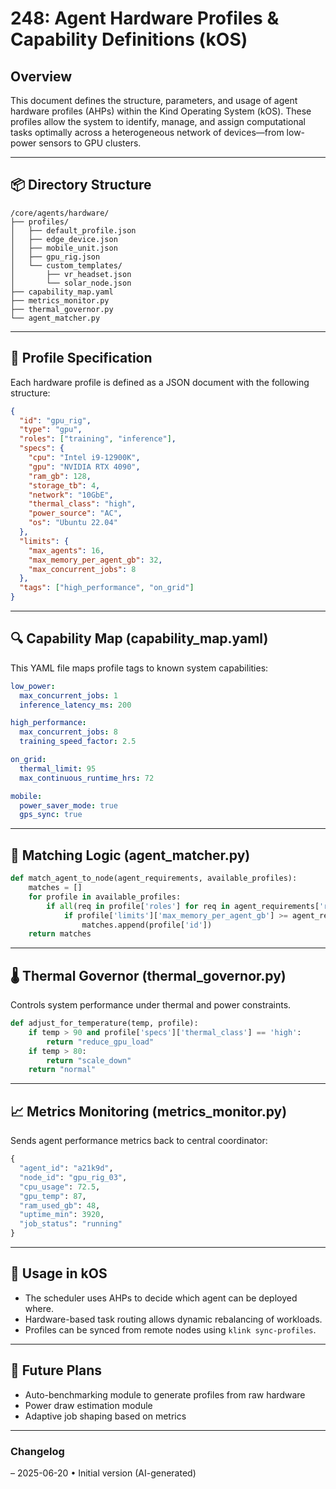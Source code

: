 # 248: Agent Hardware Profiles & Capability Definitions (kOS)

## Overview
This document defines the structure, parameters, and usage of agent hardware profiles (AHPs) within the Kind Operating System (kOS). These profiles allow the system to identify, manage, and assign computational tasks optimally across a heterogeneous network of devices—from low-power sensors to GPU clusters.

---

## 📦 Directory Structure

```text
/core/agents/hardware/
├── profiles/
│   ├── default_profile.json
│   ├── edge_device.json
│   ├── mobile_unit.json
│   ├── gpu_rig.json
│   └── custom_templates/
│       ├── vr_headset.json
│       └── solar_node.json
├── capability_map.yaml
├── metrics_monitor.py
├── thermal_governor.py
└── agent_matcher.py
```

---

## 🔧 Profile Specification
Each hardware profile is defined as a JSON document with the following structure:

```json
{
  "id": "gpu_rig",
  "type": "gpu",
  "roles": ["training", "inference"],
  "specs": {
    "cpu": "Intel i9-12900K",
    "gpu": "NVIDIA RTX 4090",
    "ram_gb": 128,
    "storage_tb": 4,
    "network": "10GbE",
    "thermal_class": "high",
    "power_source": "AC",
    "os": "Ubuntu 22.04"
  },
  "limits": {
    "max_agents": 16,
    "max_memory_per_agent_gb": 32,
    "max_concurrent_jobs": 8
  },
  "tags": ["high_performance", "on_grid"]
}
```

---

## 🔍 Capability Map (capability_map.yaml)

This YAML file maps profile tags to known system capabilities:

```yaml
low_power:
  max_concurrent_jobs: 1
  inference_latency_ms: 200

high_performance:
  max_concurrent_jobs: 8
  training_speed_factor: 2.5

on_grid:
  thermal_limit: 95
  max_continuous_runtime_hrs: 72

mobile:
  power_saver_mode: true
  gps_sync: true
```

---

## 🔁 Matching Logic (agent_matcher.py)

```python
def match_agent_to_node(agent_requirements, available_profiles):
    matches = []
    for profile in available_profiles:
        if all(req in profile['roles'] for req in agent_requirements['roles']):
            if profile['limits']['max_memory_per_agent_gb'] >= agent_requirements['memory_gb']:
                matches.append(profile['id'])
    return matches
```

---

## 🌡️ Thermal Governor (thermal_governor.py)

Controls system performance under thermal and power constraints.

```python
def adjust_for_temperature(temp, profile):
    if temp > 90 and profile['specs']['thermal_class'] == 'high':
        return "reduce_gpu_load"
    if temp > 80:
        return "scale_down"
    return "normal"
```

---

## 📈 Metrics Monitoring (metrics_monitor.py)

Sends agent performance metrics back to central coordinator:

```python
{
  "agent_id": "a21k9d",
  "node_id": "gpu_rig_03",
  "cpu_usage": 72.5,
  "gpu_temp": 87,
  "ram_used_gb": 48,
  "uptime_min": 3920,
  "job_status": "running"
}
```

---

## 🧠 Usage in kOS
- The scheduler uses AHPs to decide which agent can be deployed where.
- Hardware-based task routing allows dynamic rebalancing of workloads.
- Profiles can be synced from remote nodes using `klink sync-profiles`.

---

## 🏁 Future Plans
- Auto-benchmarking module to generate profiles from raw hardware
- Power draw estimation module
- Adaptive job shaping based on metrics

---

### Changelog
– 2025-06-20 • Initial version (AI-generated)

